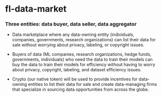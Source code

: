 # fl-data-market

### Three entities: data buyer, data seller, data aggregator

+ Data marketplace where any data-owning entity (individuals, companies, governments, research organizations) can list their data for sale without worrying about privacy, labeling, or copyright issues.

+ Buyers of data (ML companies, research organizations, hedge funds, governments, individuals) who need the data to train their models can buy the data to train their models for efficiency without having to worry about privacy, copyright, labeling, and dataset efficiency issues.

+ Crypto (our native token)  will be used to provide incentives for data-owning entities to list their data for sale and create data-managing firms that specialize in sourcing data opportunities from across the globe.
